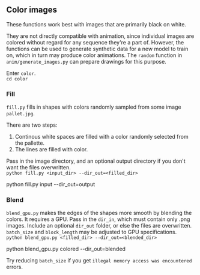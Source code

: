 ## Color images

These functions work best with images that are primarily black on white.

They are not directly compatible with animation, since individual images are colored without regard for any sequence they're a part of. However, the functions can be used to generate synthetic data for a new model to train on, which in turn may produce color animations. The `random` function in `anim/generate_images.py` can prepare drawings for this purpose.

Enter `color`.  
`cd color`

### Fill

`fill.py` fills in shapes with colors randomly sampled from some image `pallet.jpg`.

There are two steps:  
1. Continous white spaces are filled with a color randomly selected from the pallette.  
2. The lines are filled with color.

Pass in the image directory, and an optional output directory if you don't want the files overwritten.  
`python fill.py <input_dir> --dir_out=<filled_dir>`

python fill.py input --dir_out=output

### Blend

`blend_gpu.py` makes the edges of the shapes more smooth by blending the colors. It requires a GPU. Pass in the `dir_in`, which must contain only .png images. Include an optional `dir_out` folder, or else the files are overwritten. `batch_size` and `block_length` may be adjusted to GPU specifications.  
`python blend_gpu.py <filled_dir> --dir_out=<blended_dir>`

python blend_gpu.py colored --dir_out=blended

Try reducing `batch_size` if you get `illegal memory access was encountered` errors.